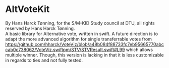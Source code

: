 # AltVoteKit
By Hans Harck Tønning, for the S/M-KID Study council at DTU, all rights reserved by Hans Harck Tønning.  
A basic library for Alternative vote, written in swift. A future direction is to adapt the more advanced algorithm for single transferrable votes from https://github.com/hharck/VoteViz/blob/a48b084f88733fc7eb95665770abccab0c738062/VoteViz.swiftpm/STV/STVResult.swift#L99 which allows multiple winner. Though, this version is lacking in that it is less customizable in regards to ties and not fully tested.
